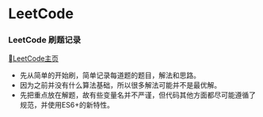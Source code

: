 # LeetCode
### LeetCode 刷题记录

[LeetCode主页](https://leetcode-cn.com/creabine/)

- 先从简单的开始刷，简单记录每道题的题目，解法和思路。
- 因为之前并没有什么算法基础，所以很多解法可能并不是最优解。
- 先把重点放在解题，故有些变量名并不严谨，但代码其他方面都尽可能遵循了规范，并使用ES6+的新特性。
